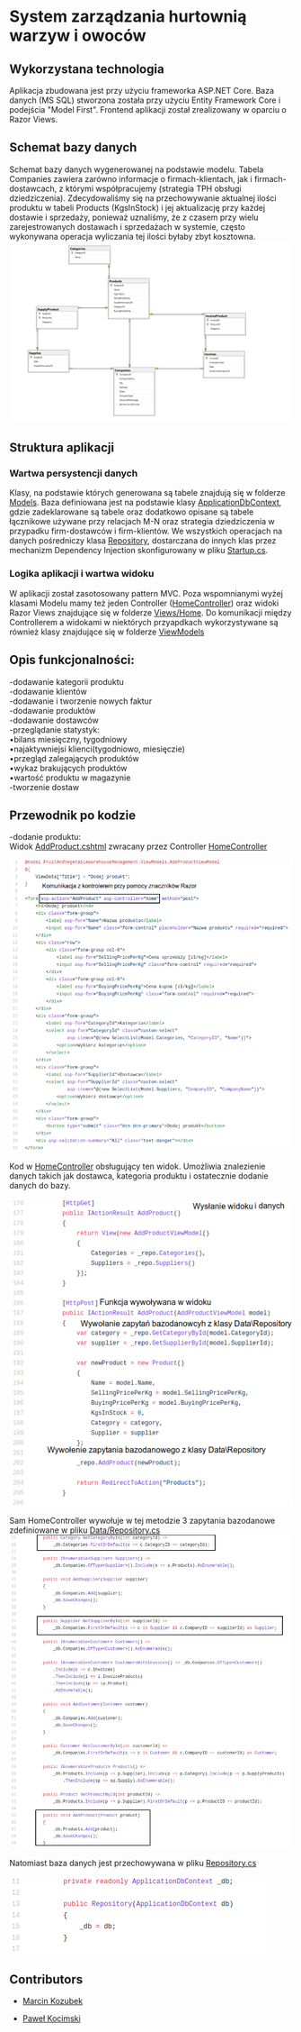 # System zarządzania hurtownią warzyw i owoców

## Wykorzystana technologia
Aplikacja zbudowana jest przy użyciu frameworka ASP.NET Core. Baza danych (MS SQL) stworzona została przy użyciu Entity Framework Core i podejścia "Model First". Frontend aplikacji został zrealizowany w oparciu o Razor Views.

## Schemat bazy danych
Schemat bazy danych wygenerowanej na podstawie modelu. Tabela Companies zawiera zarówno informacje o firmach-klientach, jak i firmach-dostawcach, z którymi współpracujemy (strategia TPH obsługi dziedziczenia). Zdecydowaliśmy się na przechowywanie aktualnej ilości produktu w tabeli Products (KgsInStock) i jej aktualizację przy każdej dostawie i sprzedaży, ponieważ uznaliśmy, że z czasem przy wielu zarejestrowanych dostawach i sprzedażach w systemie, często wykonywana operacja wyliczania tej ilości byłaby zbyt kosztowna. 
![schemat](https://github.com/KartonM/databases2020-project/blob/master/db_schema.png)

## Struktura aplikacji
### Wartwa persystencji danych
Klasy, na podstawie których generowana są tabele znajdują się w folderze [Models](https://github.com/KartonM/databases2020-project/tree/master/EFCoreZadanie2/Models). Baza definiowana jest na podstawie klasy [ApplicationDbContext](https://github.com/KartonM/databases2020-project/blob/master/EFCoreZadanie2/Data/ApplicationDbContext.cs), gdzie zadeklarowane są tabele oraz dodatkowo opisane są tabele łącznikowe używane przy relacjach M-N oraz strategia dziedziczenia w przypadku firm-dostawców i firm-klientów. We wszystkich operacjach na danych pośredniczy klasa [Repository](https://github.com/KartonM/databases2020-project/blob/master/EFCoreZadanie2/Data/Repository.cs), dostarczana do innych klas przez mechanizm Dependency Injection skonfigurowany w pliku [Startup.cs](https://github.com/KartonM/databases2020-project/blob/master/EFCoreZadanie2/Startup.cs).

### Logika aplikacji i wartwa widoku
W aplikacji został zasotosowany pattern MVC. Poza wspomnianymi wyżej klasami Modelu mamy też jeden Controller ([HomeController](https://github.com/KartonM/databases2020-project/blob/master/EFCoreZadanie2/Controllers/HomeController.cs)) oraz widoki Razor Views znajdujące się w folderze [Views/Home](https://github.com/KartonM/databases2020-project/tree/master/EFCoreZadanie2/Views/Home). Do komunikacji między Controllerem a widokami w niektórych przyapdkach wykorzystywane są również klasy znajdujące się w folderze [ViewModels](https://github.com/KartonM/databases2020-project/tree/master/EFCoreZadanie2/ViewModels)

## Opis funkcjonalności:<br/>
-dodawanie kategorii produktu<br/>
-dodawanie klientów<br/>
-dodawanie i tworzenie nowych faktur<br/>
-dodawanie produktów<br/>
-dodawanie dostawców<br/>
-przeglądanie statystyk:<br/>
  •bilans miesięczny, tygodniowy<br/>
  •najaktywniejsi klienci(tygodniowo, miesięczie)<br/>
  •przegląd zalegających produktów<br/>
  •wykaz brakujących produktów<br/>
  •wartość produktu w magazynie<br/>
-tworzenie dostaw<br/>


## Przewodnik po kodzie
-dodanie produktu:<br/>
Widok [AddProduct.cshtml](https://github.com/KartonM/databases2020-project/blob/master/EFCoreZadanie2/Views/Home/AddProduct.cshtml) zwracany przez Controller [HomeController](https://github.com/KartonM/databases2020-project/blob/master/EFCoreZadanie2/Controllers/HomeController.cs)<br/>

![AddProduct.cshtml](https://github.com/KartonM/databases2020-project/blob/master/img/addProduct.png)<br/>

Kod w [HomeController](https://github.com/KartonM/databases2020-project/blob/master/EFCoreZadanie2/Controllers/HomeController.cs) obsługujący ten widok. Umożliwia znalezienie danych takich jak dostawca, kategoria produktu i ostatecznie dodanie danych do bazy.<br>

![HomeController.cs](https://github.com/KartonM/databases2020-project/blob/master/img/addProductController.png)<br>

Sam HomeController wywołuje w tej metodzie 3 zapytania bazodanowe zdefiniowane w pliku [Data/Repository.cs](https://github.com/KartonM/databases2020-project/blob/master/EFCoreZadanie2/Data/Repository.cs)
![AddProduct Repository](https://github.com/KartonM/databases2020-project/blob/master/img/addProductRepository.png)

Natomiast baza danych jest przechowywana w pliku [Repository.cs](https://github.com/KartonM/databases2020-project/blob/master/EFCoreZadanie2/Data/Repository.cs)

![DataBase](https://github.com/KartonM/databases2020-project/blob/master/img/DataBase.png)


## Contributors
- [Marcin Kozubek](https://github.com/KartonM)

- [Paweł Kocimski](https://github.com/kocimski)
